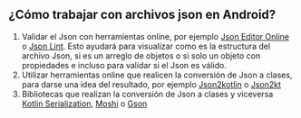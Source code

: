 ## ¿Cómo trabajar con archivos json en Android?

1. Validar el Json con herramientas online, por ejemplo [Json Editor Online](https://jsoneditoronline.org/) o [Json Lint](https://jsonlint.com/). Esto ayudará para visualizar como es la estructura del archivo Json, si es un arreglo de objetos o si solo un objeto con propiedades e incluso para validar si el Json es válido.
2. Utilizar herramientas online que realicen la conversión de Json a clases, para darse una idea del resultado, por ejemplo [Json2kotlin](https://www.json2kotlin.com/) o  [Json2kt](https://www.json2kt.com/)
3. Bibliotecas que realizan la conversión de Json a clases y viceversa [Kotlin Serialization](https://kotlinlang.org/docs/serialization.html), [Moshi](https://github.com/square/moshi) o [Gson](https://github.com/google/gson) 

